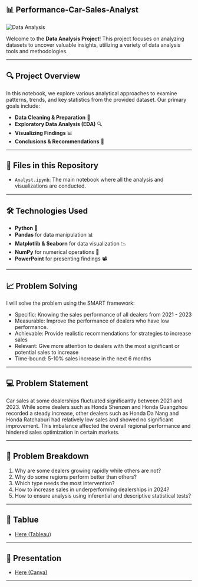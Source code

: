 ##

## 📊 **Performance-Car-Sales-Analyst**

![Data Analysis](https://image-link-here.com/data-analysis-image)

Welcome to the **Data Analysis Project**! This project focuses on analyzing datasets to uncover valuable insights, utilizing a variety of data analysis tools and methodologies.

---

## 🔍 **Project Overview**

In this notebook, we explore various analytical approaches to examine patterns, trends, and key statistics from the provided dataset. Our primary goals include:

- **Data Cleaning & Preparation** 🧼
- **Exploratory Data Analysis (EDA)** 🔍
- **Visualizing Findings** 📊
- **Conclusions & Recommendations** 📝

---

## 📂 **Files in this Repository**

- `Analyst.ipynb`: The main notebook where all the analysis and visualizations are conducted.

---

## 🛠️ **Technologies Used**

- **Python** 🐍
- **Pandas** for data manipulation 📊
- **Matplotlib & Seaborn** for data visualization 📉
- **NumPy** for numerical operations 🔢
- **PowerPoint** for presenting findings 📽️

---

## 📈 **Problem Solving**

I will solve the problem using the SMART framework:

- Specific: Knowing the sales performance of all dealers from 2021 - 2023
- Measurable: Improve the performance of dealers who have low performance.
- Achievable: Provide realistic recommendations for strategies to increase sales
- Relevant: Give more attention to dealers with the most significant or potential sales to increase
- Time-bound: 5-10% sales increase in the next 6 months

---

## 💻 **Problem Statement**

Car sales at some dealerships fluctuated significantly between 2021 and 2023. While some dealers such as Honda Shenzen and Honda Guangzhou recorded a steady increase, other dealers such as Honda Da Nang and Honda Ratchaburi had relatively low sales and showed no significant improvement. This imbalance affected the overall regional performance and hindered sales optimization in certain markets.

---

## 📝 **Problem Breakdown**

1. Why are some dealers growing rapidly while others are not?
2. Why do some regions perform better than others?
3. Which type needs the most intervention?
4. How to increase sales in underperforming dealerships in 2024?
5. How to ensure analysis using inferential and descriptive statistical tests?

---

## 📝 **Tablue**

- [Here (Tableau)](https://public.tableau.com/app/profile/ahmad.dani.rifai/viz/CarSalesReport_17267400294580/CarSalesAnalyst?publish=yes)

---

## 📝 **Presentation**

- [Here (Canva)](https://www.canva.com/design/DAGRGk41E6Q/2wkZ5T31Z9bUdz9slB1IBA/edit)

---
